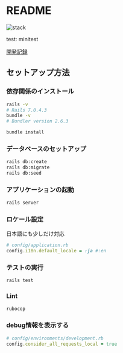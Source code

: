 # README

<img alt="stack" src="https://skillicons.dev/icons?theme=dark&perline=7&i=css,rails,minitest" />

test: minitest

[開発記録](./.md/./DEV.md)

## セットアップ方法

### 依存関係のインストール

```bash
rails -v
# Rails 7.0.4.3
bundle -v
# Bundler version 2.6.3

bundle install
```

### データベースのセットアップ

```bash
rails db:create
rails db:migrate
rails db:seed
```

### アプリケーションの起動

```bash
rails server
```

### ロケール設定

日本語にも少しだけ対応

```ruby
# config/application.rb
config.i18n.default_locale = :ja #:en
```

### テストの実行

```bash
rails test
```

### Lint

```bash
rubocop
```

### debug情報を表示する

```rb
# config/environments/development.rb
config.consider_all_requests_local = true
```
